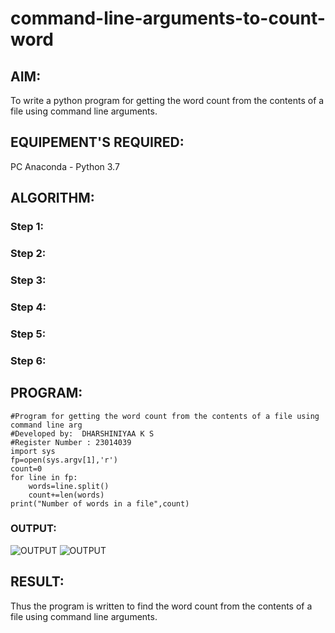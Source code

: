 # command-line-arguments-to-count-word
## AIM:
To write a python program for getting the word count from the contents of a file using command line arguments.
## EQUIPEMENT'S REQUIRED: 
PC
Anaconda - Python 3.7
## ALGORITHM: 
### Step 1:

### Step 2: 
 
### Step 3: 

### Step 4:  

### Step 5: 

### Step 6: 

## PROGRAM:
~~~
#Program for getting the word count from the contents of a file using command line arg
#Developed by:  DHARSHINIYAA K S
#Register Number : 23014039
import sys
fp=open(sys.argv[1],'r')
count=0
for line in fp:
    words=line.split()
    count+=len(words)
print("Number of words in a file",count)
~~~
### OUTPUT:
![OUTPUT](https://github.com/DHARSHINIYAA/command-line-arguments-to-count-word/assets/149560172/784ef813-1d27-40bc-9a3a-da5c7872cc7c)
![OUTPUT](https://github.com/DHARSHINIYAA/command-line-arguments-to-count-word/assets/149560172/a893eb5a-154a-46bd-b04a-7a0869d38b47)
## RESULT:
Thus the program is written to find the word count from the contents of a file using command line arguments.
